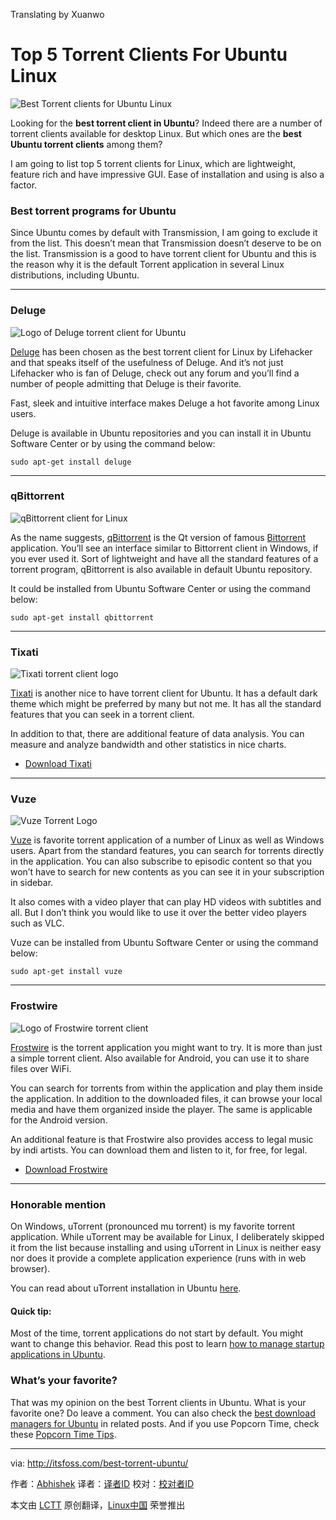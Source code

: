 Translating by Xuanwo

Top 5 Torrent Clients For Ubuntu Linux
================================================================================
![Best Torrent clients for Ubuntu Linux](http://itsfoss.itsfoss.netdna-cdn.com/wp-content/uploads/2015/08/5_Best_Torrent_Ubuntu.png)

Looking for the **best torrent client in Ubuntu**? Indeed there are a number of torrent clients available for desktop Linux. But which ones are the **best Ubuntu torrent clients** among them?

I am going to list top 5 torrent clients for Linux, which are lightweight, feature rich and have impressive GUI. Ease of installation and using is also a factor.

### Best torrent programs for Ubuntu ###

Since Ubuntu comes by default with Transmission, I am going to exclude it from the list. This doesn’t mean that Transmission doesn’t deserve to be on the list. Transmission is a good to have torrent client for Ubuntu and this is the reason why it is the default Torrent application in several Linux distributions, including Ubuntu.

----------

### Deluge ###

![Logo of Deluge torrent client for Ubuntu](http://itsfoss.itsfoss.netdna-cdn.com/wp-content/uploads/2015/08/Deluge.png)

[Deluge][1] has been chosen as the best torrent client for Linux by Lifehacker and that speaks itself of the usefulness of Deluge. And it’s not just Lifehacker who is fan of Deluge, check out any forum and you’ll find a number of people admitting that Deluge is their favorite.

Fast, sleek and intuitive interface makes Deluge a hot favorite among Linux users.

Deluge is available in Ubuntu repositories and you can install it in Ubuntu Software Center or by using the command below:

    sudo apt-get install deluge

----------

### qBittorrent ###

![qBittorrent client for Linux](http://itsfoss.itsfoss.netdna-cdn.com/wp-content/uploads/2015/08/qbittorrent_icon.png)

As the name suggests, [qBittorrent][2] is the Qt version of famous [Bittorrent][3] application. You’ll see an interface similar to Bittorrent client in Windows, if you ever used it. Sort of lightweight and have all the standard features of a torrent program, qBittorrent is also available in default Ubuntu repository.

It could be installed from Ubuntu Software Center or using the command below:

    sudo apt-get install qbittorrent

----------

### Tixati ###

![Tixati torrent client logo](http://itsfoss.itsfoss.netdna-cdn.com/wp-content/uploads/2015/08/tixati_icon.png)

[Tixati][4] is another nice to have torrent client for Ubuntu. It has a default dark theme which might be preferred by many but not me. It has all the standard features that you can seek in a torrent client.

In addition to that, there are additional feature of data analysis. You can measure and analyze bandwidth and other statistics in nice charts.

- [Download Tixati][5]

----------

### Vuze ###

![Vuze Torrent Logo](http://itsfoss.itsfoss.netdna-cdn.com/wp-content/uploads/2015/08/vuze_icon_for_mac_os_x_by_hamzasaleem-d6yx1fp.png)

[Vuze][6] is favorite torrent application of a number of Linux as well as Windows users. Apart from the standard features, you can search for torrents directly in the application. You can also subscribe to episodic content so that you won’t have to search for new contents as you can see it in your subscription in sidebar.

It also comes with a video player that can play HD videos with subtitles and all. But I don’t think you would like to use it over the better video players such as VLC.

Vuze can be installed from Ubuntu Software Center or using the command below:

    sudo apt-get install vuze

----------

### Frostwire ###

![Logo of Frostwire torrent client](http://itsfoss.itsfoss.netdna-cdn.com/wp-content/uploads/2015/08/frostwire.png)

[Frostwire][7] is the torrent application you might want to try. It is more than just a simple torrent client. Also available for Android, you can use it to share files over WiFi.

You can search for torrents from within the application and play them inside the application. In addition to the downloaded files, it can browse your local media and have them organized inside the player. The same is applicable for the Android version.

An additional feature is that Frostwire also provides access to legal music by indi artists. You can download them and listen to it, for free, for legal.

- [Download Frostwire][8]

----------

### Honorable mention ###

On Windows, uTorrent (pronounced mu torrent) is my favorite torrent application. While uTorrent may be available for Linux, I deliberately skipped it from the list because installing and using uTorrent in Linux is neither easy nor does it provide a complete application experience (runs with in web browser).

You can read about uTorrent installation in Ubuntu [here][9].

#### Quick tip: ####

Most of the time, torrent applications do not start by default. You might want to change this behavior. Read this post to learn [how to manage startup applications in Ubuntu][10].

### What’s your favorite? ###

That was my opinion on the best Torrent clients in Ubuntu. What is your favorite one? Do leave a comment. You can also check the [best download managers for Ubuntu][11] in related posts. And if you use Popcorn Time, check these [Popcorn Time Tips][12].

--------------------------------------------------------------------------------

via: http://itsfoss.com/best-torrent-ubuntu/

作者：[Abhishek][a]
译者：[译者ID](https://github.com/译者ID)
校对：[校对者ID](https://github.com/校对者ID)

本文由 [LCTT](https://github.com/LCTT/TranslateProject) 原创翻译，[Linux中国](https://linux.cn/) 荣誉推出

[a]:http://itsfoss.com/author/abhishek/
[1]:http://deluge-torrent.org/
[2]:http://www.qbittorrent.org/
[3]:http://www.bittorrent.com/
[4]:http://www.tixati.com/
[5]:http://www.tixati.com/download/
[6]:http://www.vuze.com/
[7]:http://www.frostwire.com/
[8]:http://www.frostwire.com/downloads
[9]:http://sysads.co.uk/2014/05/install-utorrent-3-3-ubuntu-14-04-13-10/
[10]:http://itsfoss.com/manage-startup-applications-ubuntu/
[11]:http://itsfoss.com/4-best-download-managers-for-linux/
[12]:http://itsfoss.com/popcorn-time-tips/
